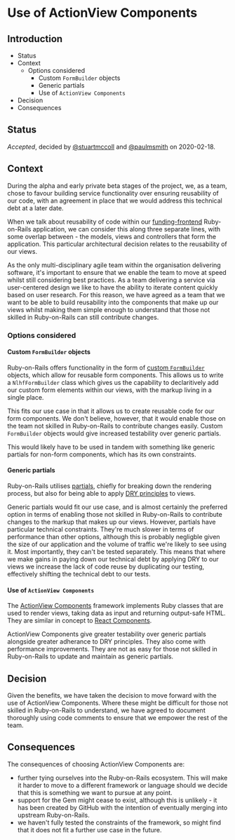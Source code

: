# Use of ActionView Components

## Introduction

* Status
* Context
    * Options considered
        * Custom `FormBuilder` objects
        * Generic partials
        * Use of `ActionView Components`
* Decision
* Consequences

## Status

*Accepted*, decided by [@stuartmccoll](https://github.com/stuartmccoll) and [@paulmsmith](https://github.com/paulmsmith) on 2020-02-18.

## Context

During the alpha and early private beta stages of the project, we, as a team, chose to favour building service functionality over ensuring reusability of our code, with an agreement in place that we would address this technical debt at a later date.

When we talk about reusability of code within our [funding-frontend](https://github.com/heritagefund/funding-frontend) Ruby-on-Rails application, we can consider this along three separate lines, with some overlap between - the models, views and controllers that form the application. This particular architectural decision relates to the reusability of our views.

As the only multi-disciplinary agile team within the organisation delivering software, it's important to ensure that we enable the team to move at speed whilst still considering best practices. As a team delivering a service via user-centered design we like to have the ability to iterate content quickly based on user research. For this reason, we have agreed as a team that we want to be able to build reusability into the components that make up our views whilst making them simple enough to understand that those not skilled in Ruby-on-Rails can still contribute changes.

### Options considered

#### Custom `FormBuilder` objects

Ruby-on-Rails offers functionality in the form of [custom `FormBuilder`]() objects, which allow for reusable form components. This allows us to write a `NlhfFormBuilder` class which gives us the capability to declaritively add our custom form elements within our views, with the markup living in a single place.

This fits our use case in that it allows us to create reusable code for our form components. We don't believe, however, that it would enable those on the team not skilled in Ruby-on-Rails to contribute changes easily. Custom `FormBuilder` objects would give increased testability over generic partials.

This would likely have to be used in tandem with something like generic partials for non-form components, which has its own constraints.

#### Generic partials

Ruby-on-Rails utilises [partials](https://guides.rubyonrails.org/layouts_and_rendering.html#using-partials), chiefly for breaking down the rendering process, but also for being able to apply [DRY principles](https://en.wikipedia.org/wiki/Don%27t_repeat_yourself) to views.

Generic partials would fit our use case, and is almost certainly the preferred option in terms of enabling those not skilled in Ruby-on-Rails to contribute changes to the markup that makes up our views. However, partials have particular technical constraints. They're much slower in terms of performance than other options, although this is probably negligble given the size of our application and the volume of traffic we're likely to see using it. Most importantly, they can't be tested separately. This means that where we make gains in paying down our technical debt by applying DRY to our views we increase the lack of code reuse by duplicating our testing, effectively shifting the technical debt to our tests.

#### Use of `ActionView Components`

The [ActionView Components](https://github.com/github/actionview-component) framework implements Ruby classes that are used to render views, taking data as input and returning output-safe HTML. They are similar in concept to [React Components](https://reactjs.org/docs/react-component.html).

ActionView Components give greater testability over generic partials alongside greater adherance to DRY principles. They also come with performance improvements. They are not as easy for those not skilled in Ruby-on-Rails to update and maintain as generic partials.

## Decision

Given the benefits, we have taken the decision to move forward with the use of ActionView Components. Where these might be difficult for those not skilled in Ruby-on-Rails to understand, we have agreed to document thoroughly using code comments to ensure that we empower the rest of the team.

## Consequences

The consequences of choosing ActionView Components are:

* further tying ourselves into the Ruby-on-Rails ecosystem. This will make it harder to move to a different framework or language should we decide that this is something we want to pursue at any point.
* support for the Gem might cease to exist, although this is unlikely - it has been created by GitHub with the intention of eventually merging into upstream Ruby-on-Rails.
* we haven't fully tested the constraints of the framework, so might find that it does not fit a further use case in the future.
